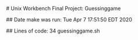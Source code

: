 \# Unix Workbench Final Project: Guessinggame

\#\# Date make was run:
Tue Apr  7 17:51:50 EDT 2020

\#\# Lines of code:
34 guessinggame.sh
